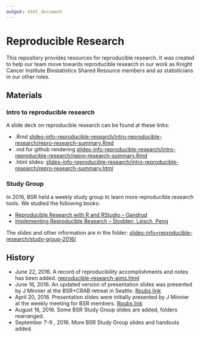 ```yaml
---
output: html_document
---
```



# Reproducible Research

This repository provides resources for reproducible research.
It was created to help our team move towards reproducible research in our work as Knight Cancer Institute Biostatistics Shared Resource members and as statisticians in our other roles.

## Materials

### Intro to reproducible research

A slide deck on reproducible research can be found at these links:

- .Rmd [slides-info-reproducible-research/intro-reproducible-research/repro-research-summary.Rmd](slides-info-reproducible-research/intro-reproducible-research/repro-research-summary.Rmd)
- .md for github rendering [slides-info-reproducible-research/intro-reproducible-research/repro-research-summary.Rmd](slides-info-reproducible-research/intro-reproducible-research/repro-research-summary.Rmd)
- .html slides: 
[slides-info-reproducible-research/intro-reproducible-research/repro-research-summary.html](slides-info-reproducible-research/intro-reproducible-research/repro-research-summary.html)

### Study Group

In 2016, BSR held a weekly study group to learn more reproducible research tools. We studied the following books:

- [Reproducible Research with R and RStudio – Gandrud](https://www.crcpress.com/Reproducible-Research-with-R-and-R-Studio/Gandrud/p/book/9781466572843)
- [Implementing Reproducible Research – Stodden, Leisch, Peng](https://www.crcpress.com/Implementing-Reproducible-Research/Stodden-Leisch-Peng/p/book/9781466561595)

The slides and other information are in the folder: [slides-info=reproducible-research/study-group-2016/](slides-info=reproducible-research/study-group-2016/)

## History

- June 22, 2016. A record of reproducibility accomplishments and notes has been added. [reproducible-research-aims.html](reproducible-research-aims.html)
- June 16, 2016. An updated version of presentation slides was presented by J Minnier at the BSR+CRAB retreat in Seattle. [Rpubs link](http://rpubs.com/minnier/repro-bsr-2016-06)
- April 20, 2016. Presentation slides were initially presented by J Minnier at the weekly meeting for BSR members. [Rpubs link](http://rpubs.com/minnier/repro-bsr)
- August 16, 2016. Some BSR Study Group slides are added, folders rearranged.
- September 7-9 , 2016. More BSR Study Group slides and handouts added.

